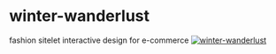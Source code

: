 # winter-wanderlust
fashion sitelet interactive design for e-commerce 
[![winter-wanderlust](http://www.feliciachamberlain.com/winter-wanderlust/102113_images/102113_slide1.img.jpg)](http://www.feliciachamberlain.com/winter-wanderlust/RL_Denim_Supply_StyleGuide.html)
